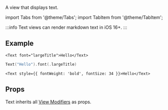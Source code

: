 ---
---

A view that displays text.

import Tabs from '@theme/Tabs';
import TabItem from '@theme/TabItem';

:::info
Text views can render markdown text in iOS 16+.
:::

## Example

<Tabs>
<TabItem value="srn" label="swiftui-react-native">

```tsx
<Text font="largeTitle">Hello</Text>
```

</TabItem>
<TabItem value="swiftui" label="SwiftUI">

```swift
Text("Hello").font(.largeTitle)
```

</TabItem>
<TabItem value="react-native" label="React Native">

```tsx
<Text style={{ fontWeight: 'bold', fontSize: 34 }}>Hello</Text>
```

</TabItem>
</Tabs>

## Props

Text inherits all [View Modifiers](../08-modifiers.md#full-list) as props.
